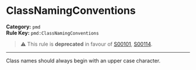 # ClassNamingConventions
**Category:** `pmd`<br/>
**Rule Key:** `pmd:ClassNamingConventions`<br/>
> :warning: This rule is **deprecated** in favour of [S00101](https://rules.sonarsource.com/java/RSPEC-101), [S00114](https://rules.sonarsource.com/java/RSPEC-114).

-----

<p>
  Class names should always begin with an upper case character.
</p>
